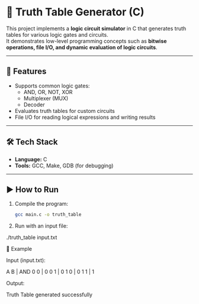 # 🧮 Truth Table Generator (C)

This project implements a **logic circuit simulator** in C that generates truth tables for various logic gates and circuits.  
It demonstrates low-level programming concepts such as **bitwise operations, file I/O, and dynamic evaluation of logic circuits**.  

---

## 🚀 Features
- Supports common logic gates:
  - AND, OR, NOT, XOR  
  - Multiplexer (MUX)  
  - Decoder  
- Evaluates truth tables for custom circuits  
- File I/O for reading logical expressions and writing results  

---

## 🛠 Tech Stack
- **Language:** C  
- **Tools:** GCC, Make, GDB (for debugging)  

---

## ▶️ How to Run
1. Compile the program:
   ```bash
   gcc main.c -o truth_table

2. Run with an input file:

./truth_table input.txt


📂 Example

Input (input.txt):

A B | AND
0 0 | 0
0 1 | 0
1 0 | 0
1 1 | 1


Output:

Truth Table generated successfully

